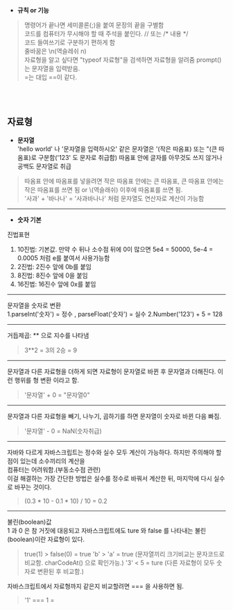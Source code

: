 * **규칙 or 기능**
> 명령어가 끝나면 세미콜론(;)을 붙여 문장의 끝을 구별함   
> 코드를 컴퓨터가 무시해야 할 때 주석을 붙인다. // 또는  /* 내용 */    
> 코드 들여쓰기로 구분하기 편하게 함    
> 줄바꿈은 \n(역슬레쉬 n)    
> 자료형을 알고 싶다면 "typeof 자료형"을 검색하면 자료형을 알려줌 
> prompt()는 문자열을 입력받음.    
> =는 대입 ==이 같다.
<br>
<br>

## 자료형
* **문자열**   
'hello world' 나 '문자열을 입력하시오' 같은 문자열은 '(작은 따옴표) 또는 "(큰 따옴표)로 구분함('123' 도 문자로 취급함)
따옴표 안에 글자를 아무것도 쓰지 않거나 공백도 문자열로 취급
> 따옴표 안에 따옴표를 넣을려면 작은 따옴표 안에는 큰 따옴표, 큰 따옴표 안에는 작은 따옴표를 쓰면 됨
> or \\(역슬래쉬) 이후에 따옴표를 쓰면 됨.   
> '사과' + '바나나' = '사과바나나' 처럼 문자열도 연산자로 계산이 가능함
<hr>

* **숫자 기본**    
 
진법표현
1. 10진법: 기본값. 만약 수 뒤나 소수점 뒤에 0이 많으면 5e4 = 50000, 5e-4 = 0.0005 처럼 e를 붙여서 사용가능함
2. 2진법: 2진수 앞에 0b를 붙임
3. 8진법: 8진수 앞에 0을 붙임
4. 16진법: 16진수 앞에 0x를 붙임
***
문자열을 숫자로 변환   
1.parseInt('숫자') = 정수 , parseFloat('숫자') = 실수
2.Number('123') + 5 = 128   
<hr>

거듭제곱: ** 으로 지수를 나타냄
> 3**2 = 3의 2승 = 9
<hr>

문자열과 다른 자료형을 더하게 되면 자료형이 문자열로 바뀐 후 문자열과 더해진다. 이런 행위를 형 변환 이라고 함.   
> '문자열' + 0 = "문자열0"
<hr>

문자열과 다른 자료형을 빼기, 나누기, 곱하기를 하면 문자열이 숫자로 바뀐 다음 빠짐.
> '문자열' - 0 = NaN(숫자취급)
<hr>

자바와 다르게 자바스크립트는 정수와 실수 모두 계산이 가능하다. 하지만 주의해야 할 점이 있는데 소수끼리의 계산을   
컴퓨터는 어려워함.(부동소수점 관련)   
이걸 해결하는 가장 간단한 방법은 실수를 정수로 바꿔서 계산한 뒤, 마지막에 다시 실수로 바꾸는 것이다.
> (0.3 * 10 - 0.1 * 10) / 10  = 0.2
<hr>

불린(boolean)값   
1 과 0 은 참 거짓에 대응되고 자바스크립트에도 ture 와 false 를 나타내는 불린(boolean)이란 자료형이 있다.   
> true(1) > false(0) = true
> 'b' > 'a' = true (문자열끼리 크기비교는 문자코드로 비교함. charCodeAt() 으로 확인가능.)
> '3' < 5 = ture (다른 자료형이 모두 숫자로 변환된 후 비교함.)   

자바스크립트에서 자료형까지 같은지 비교할려면 === 을 사용하면 됨.
> '1' === 1 = 











